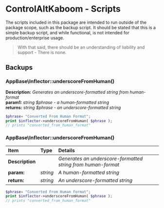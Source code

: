 # ControlAltKaboom - Scripts

The scripts included in this package are intended to run outside of the package scope, such as the backup script. It should be stated that this is a simple backup script, and while functional, is not intended for production/enterprise usage.

> With that said, there should be an understanding of liability and support - There is none.

## Backups

### AppBase\Inflector::underscoreFromHuman()
**Description:** *Generates an underscore-formatted string from human-format*  
**param1:** *string $phrase - a human-formatted string*  
**returns:** *string $phrase - an underscore-formatted string*  
```php
$phrase= "Converted From Human Format";
print $inflector->underscoreFromHuman( $phrase );
// prints "converted_from_human_format"
```

### AppBase\Inflector::underscoreFromHuman()
| Item | Type | Details |
|:-----|:-----|:--------|
|**Description**| | *Generates an underscore-formatted string from human-format*|
|**param:**|*string*| *A human-formatted string*|  
|**return:**|*string*| *An underscore-formatted string*|
```php
$phrase= "Converted From Human Format";
print $inflector->underscoreFromHuman( $phrase );
// prints "converted_from_human_format"
```



